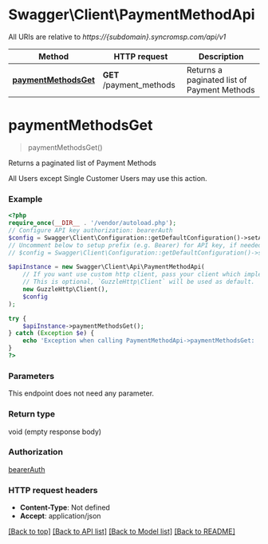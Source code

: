 # Swagger\Client\PaymentMethodApi

All URIs are relative to *https://{subdomain}.syncromsp.com/api/v1*

Method | HTTP request | Description
------------- | ------------- | -------------
[**paymentMethodsGet**](PaymentMethodApi.md#paymentmethodsget) | **GET** /payment_methods | Returns a paginated list of Payment Methods

# **paymentMethodsGet**
> paymentMethodsGet()

Returns a paginated list of Payment Methods

All Users except Single Customer Users may use this action.

### Example
```php
<?php
require_once(__DIR__ . '/vendor/autoload.php');
// Configure API key authorization: bearerAuth
$config = Swagger\Client\Configuration::getDefaultConfiguration()->setApiKey('Authorization', 'YOUR_API_KEY');
// Uncomment below to setup prefix (e.g. Bearer) for API key, if needed
// $config = Swagger\Client\Configuration::getDefaultConfiguration()->setApiKeyPrefix('Authorization', 'Bearer');

$apiInstance = new Swagger\Client\Api\PaymentMethodApi(
    // If you want use custom http client, pass your client which implements `GuzzleHttp\ClientInterface`.
    // This is optional, `GuzzleHttp\Client` will be used as default.
    new GuzzleHttp\Client(),
    $config
);

try {
    $apiInstance->paymentMethodsGet();
} catch (Exception $e) {
    echo 'Exception when calling PaymentMethodApi->paymentMethodsGet: ', $e->getMessage(), PHP_EOL;
}
?>
```

### Parameters
This endpoint does not need any parameter.

### Return type

void (empty response body)

### Authorization

[bearerAuth](../../README.md#bearerAuth)

### HTTP request headers

 - **Content-Type**: Not defined
 - **Accept**: application/json

[[Back to top]](#) [[Back to API list]](../../README.md#documentation-for-api-endpoints) [[Back to Model list]](../../README.md#documentation-for-models) [[Back to README]](../../README.md)

